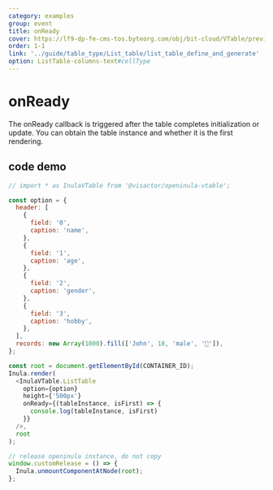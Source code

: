 ```yaml
---
category: examples
group: event
title: onReady
cover: https://lf9-dp-fe-cms-tos.byteorg.com/obj/bit-cloud/VTable/preview/react-default.png
order: 1-1
link: '../guide/table_type/List_table/list_table_define_and_generate'
option: ListTable-columns-text#cellType
---
```


# onReady

The onReady callback is triggered after the table completes initialization or update. You can obtain the table instance and whether it is the first rendering.

## code demo
```javascript livedemo template=vtable-openinula
// import * as InulaVTable from '@visactor/openinula-vtable';

const option = {
  header: [
    {
      field: '0',
      caption: 'name',
    },
    {
      field: '1',
      caption: 'age',
    },
    {
      field: '2',
      caption: 'gender',
    },
    {
      field: '3',
      caption: 'hobby',
    },
  ],
  records: new Array(1000).fill(['John', 18, 'male', '🏀']),
};

const root = document.getElementById(CONTAINER_ID);
Inula.render(
  <InulaVTable.ListTable
    option={option}
    height={'500px'}
    onReady={(tableInstance, isFirst) => {
      console.log(tableInstance, isFirst)
    }}
  />,
  root
);

// release openinula instance, do not copy
window.customRelease = () => {
  Inula.unmountComponentAtNode(root);
};
```